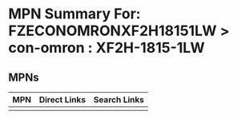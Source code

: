 



# MPN Summary For: FZECONOMRONXF2H18151LW > con-omron : XF2H-1815-1LW

## MPNs
  

|MPN|Direct Links|Search Links|
| :--- | :--- | :--- |
||||
